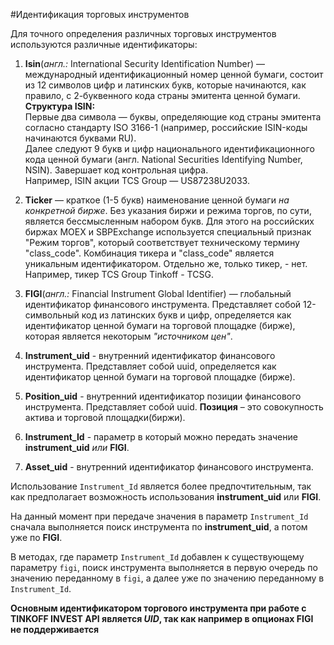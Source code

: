 #Идентификация торговых инструментов

Для точного определения различных торговых инструментов используются различные идентификаторы: 

1. **Isin**(*англ.:* International Security Identification Number) — международный 
идентификационный номер ценной бумаги, состоит из 12 символов цифр и латинских букв, 
которые начинаются, как правило, с 2-буквенного кода страны эмитента ценной бумаги.  
**Структура ISIN:**  
Первые два символа — буквы, определяющие код страны эмитента согласно стандарту ISO 3166-1 (например, российские ISIN-коды начинаются буквами RU).  
Далее следуют 9 букв и цифр национального идентификационного кода ценной бумаги (англ. National Securities Identifying Number, NSIN). Завершает код контрольная цифра.   
Например, ISIN акции TCS Group — US87238U2033.

2. **Ticker** — краткое (1-5 букв) наименование ценной бумаги *на конкретной бирже*. Без 
указания биржи и режима торгов, по сути, является бессмысленным набором букв. Для этого 
на российских биржах MOEX и SBPExchange используется специальный признак "Режим торгов", 
который соответствует техническому термину "class_сode". Комбинация тикера и "class_code"
является уникальным идентификатором. Отдельно же, только тикер, - нет.  
Например, тикер TCS Group Tinkoff - TCSG.

3. **FIGI**(*англ.:* Financial Instrument Global Identifier) — глобальный идентификатор 
финансового инструмента. Представляет собой 12-символьный код из латинских букв и цифр, 
определяется как идентификатор ценной бумаги на торговой площадке (бирже), которая 
является некоторым *"источником цен"*.

4. **Instrument_uid** - внутренний идентификатор финансового инструмента. Представляет собой uuid,
определяется как идентификатор ценной бумаги на торговой площадке (бирже). 
5. **Position_uid** - внутренний идентификатор позиции финансового инструмента. Представляет собой uuid.
**Позиция** – это совокупность актива и торговой площадки(биржи). 
6. **Instrument_Id** - параметр в который можно передать значение **instrument_uid** *или* **FIGI**.
7. **Asset_uid** - внутренний идентификатор финансового инструмента. 

Использование `Instrument_Id`  является более предпочтительным, так как предполагает возможность использования
**instrument_uid** или **FIGI**.

На данный момент при передаче значения в параметр `Instrument_Id`  сначала выполняется поиск инструмента по 
**instrument_uid**, а потом уже по **FIGI**.

В методах, где параметр `Instrument_Id` добавлен к существующему параметру `figi`, поиск инструмента выполняется в 
первую очередь по значению переданному в `figi`, а далее уже по значению переданному в `Instrument_Id`.


**Основным идентификатором торгового инструмента при работе с TINKOFF INVEST API является *UID*, так как например в опционах FIGI не поддерживается** 